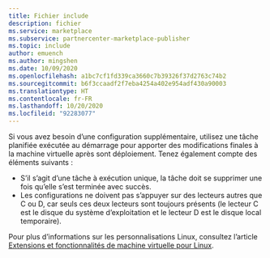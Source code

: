 ```yaml
---
title: Fichier include
description: fichier
ms.service: marketplace
ms.subservice: partnercenter-marketplace-publisher
ms.topic: include
author: emuench
ms.author: mingshen
ms.date: 10/09/2020
ms.openlocfilehash: a1bc7cf1fd339ca3660c7b39326f37d2763c74b2
ms.sourcegitcommit: b6f3ccaadf2f7eba4254a402e954adf430a90003
ms.translationtype: HT
ms.contentlocale: fr-FR
ms.lasthandoff: 10/20/2020
ms.locfileid: "92283077"
---
```

Si vous avez besoin d’une configuration supplémentaire, utilisez une tâche planifiée exécutée au démarrage pour apporter des modifications finales à la machine virtuelle après sont déploiement. Tenez également compte des éléments suivants :

- S’il s’agit d’une tâche à exécution unique, la tâche doit se supprimer une fois qu’elle s’est terminée avec succès.
- Les configurations ne doivent pas s’appuyer sur des lecteurs autres que C ou D, car seuls ces deux lecteurs sont toujours présents (le lecteur C est le disque du système d’exploitation et le lecteur D est le disque local temporaire).

Pour plus d’informations sur les personnalisations Linux, consultez l’article [Extensions et fonctionnalités de machine virtuelle pour Linux](../../virtual-machines/extensions/features-linux.md).
